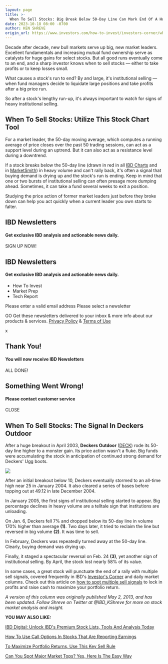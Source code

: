 ```yaml
---
layout: page
title: >-
  When To Sell Stocks: Big Break Below 50-Day Line Can Mark End Of A Huge Run
date: 2023-10-18 08:00 -0700
author: KEN SHREVE
origin_url: https://www.investors.com/how-to-invest/investors-corner/when-to-sell-stocks-big-break-below-50-day-line-can-mark-end-of-a-huge-run/
---
```


Decade after decade, new bull markets serve up big, new market leaders. Excellent fundamentals and increasing mutual fund ownership serve as catalysts for huge gains for select stocks. But all good runs eventually come to an end, and a sharp investor knows when to sell stocks — either to take profits or to keep losses small.

What causes a stock's run to end? By and large, it's institutional selling — when fund managers decide to liquidate large positions and take profits after a big price run.

So after a stock's lengthy run-up, it's always important to watch for signs of heavy institutional selling.

## When To Sell Stocks: Utilize This Stock Chart Tool

For a market leader, the 50-day moving average, which computes a running average of price closes over the past 50 trading sessions, can act as a support level during an uptrend. But it can also act as a resistance level during a downtrend.

If a stock breaks below the 50-day line (drawn in red in all [IBD Charts](http://research.investors.com/stock-charts/nasdaq-nasdaq-composite-0ndqc.htm?cht=pvc&type=DAILY) and in [MarketSmith](http://shop.investors.com/offer/splashresponsive.aspx?id=mssharpen-fixed&src=A012GE5)) in heavy volume and can't rally back, it's often a signal that buying demand is drying up and the stock's run is ending. Keep in mind that one or two bursts of institutional selling can often presage more dumping ahead. Sometimes, it can take a fund several weeks to exit a position.

Studying the price action of former market leaders just before they broke down can help you act quickly when a current leader you own starts to falter.

## IBD Newsletters

#### Get exclusive IBD analysis and actionable news daily.

SIGN UP NOW!

## IBD Newsletters

#### Get exclusive IBD analysis and actionable news daily.

- How To Invest
- Market Prep
- Tech Report

Please enter a valid email address
Please select a newsletter

GO
Get these newsletters delivered to your inbox & more info about our products & services. [Privacy Policy](https://www.investors.com/investors-business-daily-privacy-policy/) & [Terms of Use](https://www.investors.com/home/investors-business-daily-inc-terms-of-use/)

x

## Thank You!

#### You will now receive IBD Newsletters

ALL DONE!

## Something Went Wrong!

#### Please contact customer service

CLOSE

## When To Sell Stocks: The Signal In Deckers Outdoor

After a huge breakout in April 2003, **Deckers Outdoor** ([DECK](https://research.investors.com/quote.aspx?symbol=DECK)) rode its 50-day line higher to a monster gain. Its price action wasn't a fluke. Big funds were accumulating the stock in anticipation of continued strong demand for Deckers' Ugg boots.

![](https://www.investors.com/wp-content/uploads/2017/10/COR0502-1024x553.png)

After an initial breakout below 10, Deckers eventually stormed to an all-time high near 25 in January 2004. It also cleared a series of bases before topping out at 49.12 in late December 2004.

In January 2005, the first signs of institutional selling started to appear. Big percentage declines in heavy volume are a telltale sign that institutions are unloading.

On Jan. 6, Deckers fell 7% and dropped below its 50-day line in volume 170% higher than average **(1)**. Two days later, it tried to reclaim the line but reversed in big volume **(2)**. It was time to sell.

In February, Deckers was repeatedly turned away at the 50-day line. Clearly, buying demand was drying up.

Finally, it staged a spectacular reversal on Feb. 24 **(3)**, yet another sign of institutional selling. By April, the stock lost nearly 58% of its value.

In some cases, a great stock will punctuate the end of a rally with multiple sell signals, covered frequently in IBD's [Investor's Corner](https://www.investors.com/category/how-to-invest/investors-corner/) and daily market columns. Check out this article on [how to spot multiple sell signals](https://www.investors.com/how-to-invest/investors-corner/lightning-strikes-twice-multiple-sell-signals-can-trigger-the-same-day/) to lock in profits and raise cash to maximize your portfolio return.

_A version of this column was originally published May 2, 2013, and has been updated. Follow Shreve on Twitter at @IBD_KShreve for more on stock market analysis and insight._

**YOU MAY ALSO LIKE:**

[IBD Digital: Unlock IBD's Premium Stock Lists, Tools And Analysis Today](https://www.investors.com/product/ibd-digital/?artProdLink=IBD_Digital)

[How To Use Call Options In Stocks That Are Reporting Earnings](https://www.investors.com/category/research/earnings-preview/)

[To Maximize Portfolio Returns, Use This Key Sell Rule](https://www.investors.com/how-to-invest/investors-corner/how-to-build-long-term-profits-in-stocks-take-many-gains-at-20-25/)

[Can You Spot Major Market Tops? Yes, Here Is The Easy Way](https://www.investors.com/how-to-invest/investors-corner/how-do-you-spot-a-major-market-top-easy-look-for-heavy-distribution/)


